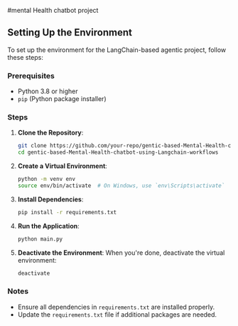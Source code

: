 #mental Health chatbot project

## Setting Up the Environment

To set up the environment for the LangChain-based agentic project, follow these steps:

### Prerequisites
- Python 3.8 or higher
- `pip` (Python package installer)

### Steps

1. **Clone the Repository**:
    ```bash
    git clone https://github.com/your-repo/gentic-based-Mental-Health-chatbot-using-Langchain-workflows.git
    cd gentic-based-Mental-Health-chatbot-using-Langchain-workflows
    ```

2. **Create a Virtual Environment**:
    ```bash
    python -m venv env
    source env/bin/activate  # On Windows, use `env\Scripts\activate`
    ```

3. **Install Dependencies**:
    ```bash
    pip install -r requirements.txt
    ```

4. **Run the Application**:
    ```bash
    python main.py
    ```

5. **Deactivate the Environment**:
    When you're done, deactivate the virtual environment:
    ```bash
    deactivate
    ```

### Notes
- Ensure all dependencies in `requirements.txt` are installed properly.
- Update the `requirements.txt` file if additional packages are needed.
